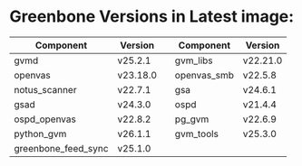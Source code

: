 # Greenbone Versions in Latest image: #
Component | Version | | Component | Version
----------|----------|-|----------|---------
| gvmd | v25.2.1 | | gvm_libs | v22.21.0 |
| openvas | v23.18.0 | | openvas_smb | v22.5.8 |
| notus_scanner | v22.7.1 | | gsa | v24.6.1 |
| gsad | v24.3.0 | | ospd | v21.4.4 |
| ospd_openvas | v22.8.2 | | pg_gvm | v22.6.9 |
| python_gvm | v26.1.1 | | gvm_tools | v25.3.0 |
| greenbone_feed_sync | v25.1.0 |